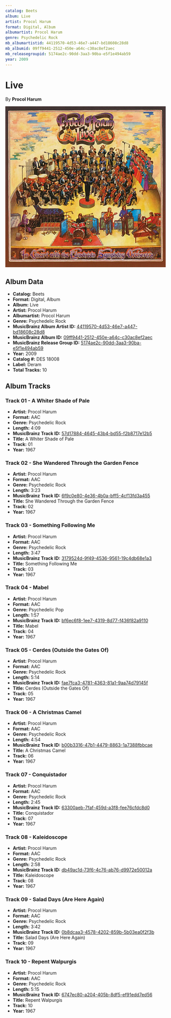```yaml
---
catalog: Beets
album: Live
artist: Procol Harum
format: Digital, Album
albumartist: Procol Harum
genre: Psychedelic Rock
mb_albumartistid: 44119570-4d53-46e7-a447-bd18608c28d8
mb_albumid: 09ff9441-2512-450e-a64c-c30ac8ef2aec
mb_releasegroupid: 5174ae2c-90dd-3aa3-90ba-e5f1e494ab59
year: 2009
---
```


# Live

By **Procol Harum**

![](../../assets/beetscovers/Procol_Harum-Live.jpg)

## Album Data

- **Catalog:** Beets
- **Format:** Digital, Album
- **Album:** Live
- **Artist:** Procol Harum
- **Albumartist:** Procol Harum
- **Genre:** Psychedelic Rock
- **MusicBrainz Album Artist ID:** [44119570-4d53-46e7-a447-bd18608c28d8](https://musicbrainz.org/artist/44119570-4d53-46e7-a447-bd18608c28d8)
- **MusicBrainz Album ID:** [09ff9441-2512-450e-a64c-c30ac8ef2aec](https://musicbrainz.org/release/09ff9441-2512-450e-a64c-c30ac8ef2aec)
- **MusicBrainz Release Group ID:** [5174ae2c-90dd-3aa3-90ba-e5f1e494ab59](https://musicbrainz.org/release-group/5174ae2c-90dd-3aa3-90ba-e5f1e494ab59)
- **Year:** 2009
- **Catalog #:** DES 18008
- **Label:** Deram
- **Total Tracks:** 10

## Album Tracks

### Track 01 - A Whiter Shade of Pale

- **Artist:** Procol Harum
- **Format:** AAC
- **Genre:** Psychedelic Rock
- **Length:** 4:09
- **MusicBrainz Track ID:** [57d17884-4645-43b4-bd55-f2b8717e12b5](https://musicbrainz.org/recording/57d17884-4645-43b4-bd55-f2b8717e12b5)
- **Title:** A Whiter Shade of Pale
- **Track:** 01
- **Year:** 1967

### Track 02 - She Wandered Through the Garden Fence

- **Artist:** Procol Harum
- **Format:** AAC
- **Genre:** Psychedelic Rock
- **Length:** 3:23
- **MusicBrainz Track ID:** [6f9c0e80-4e36-4b0a-bff5-4cf13fd3a455](https://musicbrainz.org/recording/6f9c0e80-4e36-4b0a-bff5-4cf13fd3a455)
- **Title:** She Wandered Through the Garden Fence
- **Track:** 02
- **Year:** 1967

### Track 03 - Something Following Me

- **Artist:** Procol Harum
- **Format:** AAC
- **Genre:** Psychedelic Rock
- **Length:** 3:47
- **MusicBrainz Track ID:** [3179524d-9f49-4536-9561-19c4db68e1a3](https://musicbrainz.org/recording/3179524d-9f49-4536-9561-19c4db68e1a3)
- **Title:** Something Following Me
- **Track:** 03
- **Year:** 1967

### Track 04 - Mabel

- **Artist:** Procol Harum
- **Format:** AAC
- **Genre:** Psychedelic Pop
- **Length:** 1:57
- **MusicBrainz Track ID:** [bf6ec6f8-1ee7-4319-8d77-f436f82a9110](https://musicbrainz.org/recording/bf6ec6f8-1ee7-4319-8d77-f436f82a9110)
- **Title:** Mabel
- **Track:** 04
- **Year:** 1967

### Track 05 - Cerdes (Outside the Gates Of)

- **Artist:** Procol Harum
- **Format:** AAC
- **Genre:** Psychedelic Rock
- **Length:** 5:14
- **MusicBrainz Track ID:** [fae7fca3-4781-4363-81a1-9aa74d79145f](https://musicbrainz.org/recording/fae7fca3-4781-4363-81a1-9aa74d79145f)
- **Title:** Cerdes (Outside the Gates Of)
- **Track:** 05
- **Year:** 1967

### Track 06 - A Christmas Camel

- **Artist:** Procol Harum
- **Format:** AAC
- **Genre:** Psychedelic Rock
- **Length:** 4:54
- **MusicBrainz Track ID:** [b00b3316-47b1-4479-8863-1a7388fbbcae](https://musicbrainz.org/recording/b00b3316-47b1-4479-8863-1a7388fbbcae)
- **Title:** A Christmas Camel
- **Track:** 06
- **Year:** 1967

### Track 07 - Conquistador

- **Artist:** Procol Harum
- **Format:** AAC
- **Genre:** Psychedelic Rock
- **Length:** 2:45
- **MusicBrainz Track ID:** [63300aeb-7faf-459d-a3f8-fee76cfdc8d0](https://musicbrainz.org/recording/63300aeb-7faf-459d-a3f8-fee76cfdc8d0)
- **Title:** Conquistador
- **Track:** 07
- **Year:** 1967

### Track 08 - Kaleidoscope

- **Artist:** Procol Harum
- **Format:** AAC
- **Genre:** Psychedelic Rock
- **Length:** 2:58
- **MusicBrainz Track ID:** [db49ac1d-73f6-4c76-ab76-d9972e50012a](https://musicbrainz.org/recording/db49ac1d-73f6-4c76-ab76-d9972e50012a)
- **Title:** Kaleidoscope
- **Track:** 08
- **Year:** 1967

### Track 09 - Salad Days (Are Here Again)

- **Artist:** Procol Harum
- **Format:** AAC
- **Genre:** Psychedelic Rock
- **Length:** 3:42
- **MusicBrainz Track ID:** [0b8dcaa3-4578-4202-859b-5b03ea0f2f3b](https://musicbrainz.org/recording/0b8dcaa3-4578-4202-859b-5b03ea0f2f3b)
- **Title:** Salad Days (Are Here Again)
- **Track:** 09
- **Year:** 1967

### Track 10 - Repent Walpurgis

- **Artist:** Procol Harum
- **Format:** AAC
- **Genre:** Psychedelic Rock
- **Length:** 5:15
- **MusicBrainz Track ID:** [6747ec80-a204-405b-8df5-ef91edd7ed56](https://musicbrainz.org/recording/6747ec80-a204-405b-8df5-ef91edd7ed56)
- **Title:** Repent Walpurgis
- **Track:** 10
- **Year:** 1967


